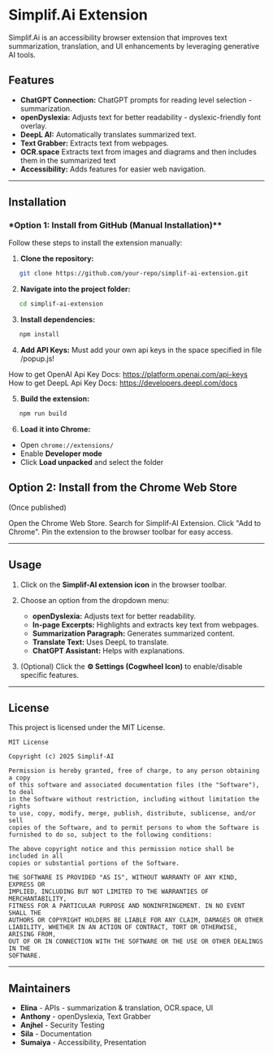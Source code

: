 # Simplif.Ai Extension

Simplif.Ai is an accessibility browser extension that improves text summarization, translation, and UI enhancements by leveraging generative AI tools.

## Features

- **ChatGPT Connection:** ChatGPT prompts for reading level selection - summarization.
- **openDyslexia:** Adjusts text for better readability - dyslexic-friendly font overlay.
- **DeepL AI:** Automatically translates summarized text.
- **Text Grabber:** Extracts text from webpages.
- **OCR.space** Extracts text from images and diagrams and then includes them in the summarized text
- **Accessibility:** Adds features for easier web navigation.

---

## Installation

### \*Option 1: Install from GitHub (Manual Installation)\*\*

Follow these steps to install the extension manually:

1. **Clone the repository:**

```sh
   git clone https://github.com/your-repo/simplif-ai-extension.git
```

2. **Navigate into the project folder:**

```sh
   cd simplif-ai-extension
```

3. **Install dependencies:**

```sh
   npm install
```

4. **Add API Keys:**
Must add your own api keys in the space specified in file /popup.js!

How to get OpenAI Api Key Docs: https://platform.openai.com/api-keys
How to get DeepL Api Key Docs: https://developers.deepl.com/docs

5. **Build the extension:**

```sh
   npm run build
```

6. **Load it into Chrome:**

- Open `chrome://extensions/`
- Enable **Developer mode**
- Click **Load unpacked** and select the folder

## **Option 2: Install from the Chrome Web Store**

(Once published)

Open the Chrome Web Store.
Search for Simplif-AI Extension.
Click "Add to Chrome".
Pin the extension to the browser toolbar for easy access.

---

## Usage

1. Click on the **Simplif-AI extension icon** in the browser toolbar.
2. Choose an option from the dropdown menu:

   - **openDyslexia:** Adjusts text for better readability.
   - **In-page Excerpts:** Highlights and extracts key text from webpages.
   - **Summarization Paragraph:** Generates summarized content.
   - **Translate Text:** Uses DeepL to translate.
   - **ChatGPT Assistant:** Helps with explanations.

3. (Optional) Click the **⚙️ Settings (Cogwheel Icon)** to enable/disable specific features.
---

## License

This project is licensed under the MIT License.

```
MIT License

Copyright (c) 2025 Simplif-AI

Permission is hereby granted, free of charge, to any person obtaining a copy
of this software and associated documentation files (the "Software"), to deal
in the Software without restriction, including without limitation the rights
to use, copy, modify, merge, publish, distribute, sublicense, and/or sell
copies of the Software, and to permit persons to whom the Software is
furnished to do so, subject to the following conditions:

The above copyright notice and this permission notice shall be included in all
copies or substantial portions of the Software.

THE SOFTWARE IS PROVIDED "AS IS", WITHOUT WARRANTY OF ANY KIND, EXPRESS OR
IMPLIED, INCLUDING BUT NOT LIMITED TO THE WARRANTIES OF MERCHANTABILITY,
FITNESS FOR A PARTICULAR PURPOSE AND NONINFRINGEMENT. IN NO EVENT SHALL THE
AUTHORS OR COPYRIGHT HOLDERS BE LIABLE FOR ANY CLAIM, DAMAGES OR OTHER
LIABILITY, WHETHER IN AN ACTION OF CONTRACT, TORT OR OTHERWISE, ARISING FROM,
OUT OF OR IN CONNECTION WITH THE SOFTWARE OR THE USE OR OTHER DEALINGS IN THE
SOFTWARE.
```

---

## Maintainers

- **Elina** - APIs - summarization & translation, OCR.space, UI
- **Anthony** - openDyslexia, Text Grabber
- **Anjhel** - Security Testing
- **Sila** - Documentation
- **Sumaiya** - Accessibility, Presentation
